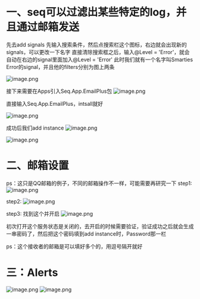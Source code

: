 # 一、seq可以过滤出某些特定的log，并且通过邮箱发送
先去add signals
先输入搜索条件，然后点搜索栏这个图标，右边就会出现新的signals，可以更改一下名字
直接清除搜索框之后，输入@Level = 'Error'，就会自动在右边的signal里面加入@Level = 'Error'
此时我们就有一个名字叫Smarties Error的signal，并且他的filters分别为图上两条

![image.png](https://upload-images.jianshu.io/upload_images/29177961-2b084e1816b6509d.png?imageMogr2/auto-orient/strip%7CimageView2/2/w/1240)

接下来需要在Apps引入Seq.App.EmailPlus包
![image.png](https://upload-images.jianshu.io/upload_images/29177961-db6f746b444fa315.png?imageMogr2/auto-orient/strip%7CimageView2/2/w/1240)

直接输入Seq.App.EmailPlus，intsall就好

![image.png](https://upload-images.jianshu.io/upload_images/29177961-a9bcf20c90d45b73.png?imageMogr2/auto-orient/strip%7CimageView2/2/w/1240)

成功后我们add instance
![image.png](https://upload-images.jianshu.io/upload_images/29177961-43ef4cd15f2ff68d.png?imageMogr2/auto-orient/strip%7CimageView2/2/w/1240)

![image.png](https://upload-images.jianshu.io/upload_images/29177961-7f2bebbc1d8c5417.png?imageMogr2/auto-orient/strip%7CimageView2/2/w/1240)

# 二、邮箱设置

ps：这只是QQ邮箱的例子，不同的邮箱操作不一样，可能需要再研究一下
step1:
![image.png](https://upload-images.jianshu.io/upload_images/29177961-a604605874909d55.png?imageMogr2/auto-orient/strip%7CimageView2/2/w/1240)

step2:
![image.png](https://upload-images.jianshu.io/upload_images/29177961-e262a3c5ba62ce3f.png?imageMogr2/auto-orient/strip%7CimageView2/2/w/1240)

step3:
找到这个并开启
![image.png](https://upload-images.jianshu.io/upload_images/29177961-26e0712f2bc1ed2e.png?imageMogr2/auto-orient/strip%7CimageView2/2/w/1240)

初次打开这个服务状态是关闭的，去开启的时候需要验证，验证成功之后就会生成一串密码了，然后把这个密码填到add instance时，Password那一栏

ps：这个接收者的邮箱是可以填好多个的，用逗号隔开就好

# 三：Alerts
![image.png](https://upload-images.jianshu.io/upload_images/29177961-db6cb0a9c23628f8.png?imageMogr2/auto-orient/strip%7CimageView2/2/w/1240)
![image.png](https://upload-images.jianshu.io/upload_images/29177961-229041035f9d8010.png?imageMogr2/auto-orient/strip%7CimageView2/2/w/1240)
